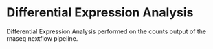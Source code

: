 # Differential Expression Analysis

Differential Expression Analysis performed on the counts output of the rnaseq nextflow pipeline.
